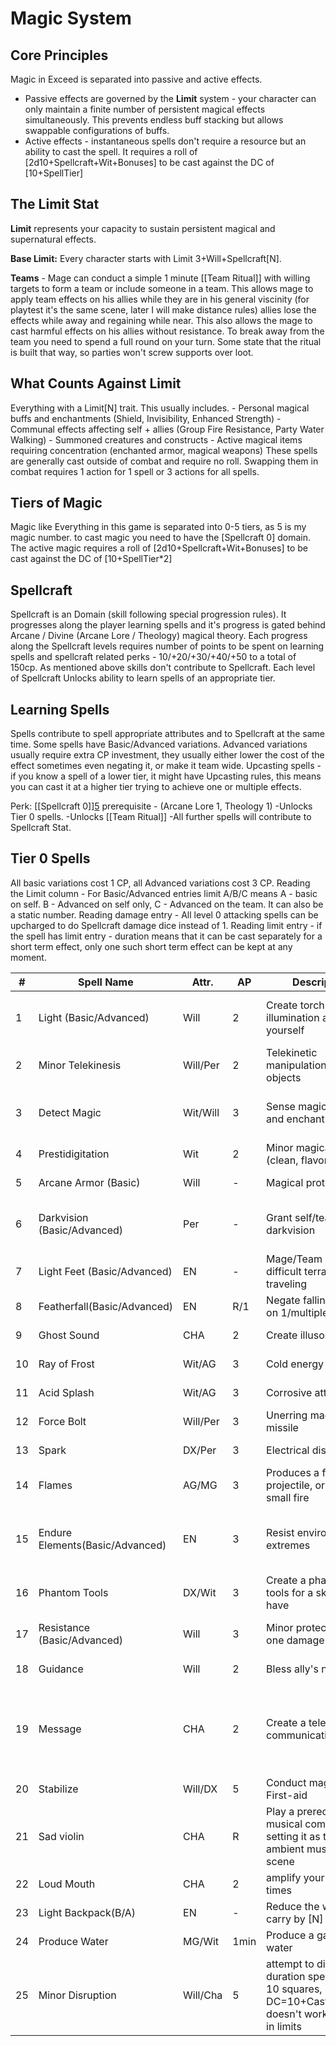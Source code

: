 # Magic System

## Core Principles

Magic in Exceed is separated into passive and active effects. 
- Passive effects are governed by the **Limit** system - your character can only maintain a finite number of persistent magical effects simultaneously. This prevents endless buff stacking but allows swappable configurations of buffs. 
- Active effects - instantaneous spells don't require a resource but an ability to cast the spell. It requires a roll of [2d10+Spellcraft+Wit+Bonuses] to be cast against the DC of [10+SpellTier]

## The Limit Stat
**Limit** represents your capacity to sustain persistent magical and supernatural effects.

**Base Limit:** Every character starts with Limit 3+Will+Spellcraft[N].

**Teams** - Mage can conduct a simple 1 minute [[Team Ritual]] with willing targets to form a team or include someone in a team. This allows mage to apply team effects on his allies while they are in his general viscinity (for playtest it's the same scene, later I will make distance rules) allies lose the effects while away and regaining while near. This also allows the mage to cast harmful effects on his allies without resistance. To break away from the team you need to spend a full round on your turn. Some state that the ritual is built that way, so parties won't screw supports over loot.

## What Counts Against Limit
Everything with a Limit[N] trait. This usually includes.
    - Personal magical buffs and enchantments (Shield, Invisibility, Enhanced Strength)
    - Communal effects affecting self + allies (Group Fire Resistance, Party Water Walking)
    - Summoned creatures and constructs
    - Active magical items requiring concentration (enchanted armor, magical weapons)
These spells are generally cast outside of combat and require no roll. Swapping them in combat requires 1 action for 1 spell or 3 actions for all spells.

## Tiers of Magic
Magic like Everything in this game is separated into 0-5 tiers, as 5 is my magic number. to cast magic you need to have the [Spellcraft 0] domain.  The active magic requires a roll of [2d10+Spellcraft+Wit+Bonuses] to be cast against the DC of [10+SpellTier*2]
## Spellcraft
Spellcraft is an Domain (skill following special progression rules). It progresses along the player learning spells and it's progress is gated behind Arcane / Divine (Arcane Lore / Theology) magical theory. 
Each progress along the Spellcraft levels requires number of points to be spent on learning spells and spellcraft related perks - 10/+20/+30/+40/+50 to a total of 150cp. As mentioned above skills don't contribute to Spellcraft.
Each level of Spellcraft Unlocks ability to learn spells of an appropriate tier.
## Learning Spells
Spells contribute to spell appropriate attributes and to Spellcraft at the same time.
Some spells have Basic/Advanced variations. Advanced variations usually require extra CP investment, they usually either lower the cost of the effect sometimes even negating it, or make it team wide.
Upcasting spells - if you know a spell of a lower tier, it might have Upcasting rules, this means you can cast it at a higher tier trying to achieve one or multiple effects.

Perk: [[Spellcraft 0]][5](Wit/Will) prerequisite - (Arcane Lore 1, Theology 1)
-Unlocks Tier 0 spells.
-Unlocks [[Team Ritual]]
-All further spells will contribute to Spellcraft Stat.
## Tier 0 Spells
All basic variations cost 1 CP, all Advanced variations cost 3 CP.
Reading the Limit column - For Basic/Advanced entries limit A/B/C means  A - basic on self. B - Advanced on self only, C - Advanced on the team. It can also be a static number.
Reading damage entry - All level 0 attacking spells can be upcharged to do Spellcraft damage dice instead of 1.
Reading limit entry - if the spell has limit entry - duration means that it can be cast separately for a short term effect, only one such short term effect can be kept at any moment.

| #   | Spell Name                      | Attr.    | AP   | Description                                                                                                 | Limit       | Damage/Effect                                                                | Duration                 |
| --- | ------------------------------- | -------- | ---- | ----------------------------------------------------------------------------------------------------------- | ----------- | ---------------------------------------------------------------------------- | ------------------------ |
| 1   | Light (Basic/Advanced)          | Will     | 2    | Create torch-level illumination around yourself                                                             | Limit 1/0/1 | Bright light 10 squares on self/party members                                | 10 minutes if as a spell |
| 2   | Minor Telekinesis               | Will/Per | 2    | Telekinetic manipulation of small objects                                                                   | -           | 5lb max, 30ft range                                                          | 1 minute                 |
| 3   | Detect Magic                    | Wit/Will | 3    | Sense magical auras and enchantments                                                                        | Limit 1     | See magic within 30ft                                                        | 10 minutes as a spell    |
| 4   | Prestidigitation                | Wit      | 2    | Minor magical effects (clean, flavor, color)                                                                | -           | Cosmetic effects                                                             | 1 minute                 |
| 5   | Arcane Armor (Basic)            | Will     | -    | Magical protection                                                                                          | Limit 1     | +1 Armor                                                                     | -                        |
| 6   | Darkvision (Basic/Advanced)     | Per      | -    | Grant self/team darkvision                                                                                  | Limit 1/0/1 | 5squares black and white darkvision on self/team                             | -                        |
| 7   | Light Feet (Basic/Advanced)     | EN       | -    | Mage/Team ignores difficult terrain while traveling                                                         | Limit 1/0/1 | -                                                                            | -                        |
| 8   | Featherfall(Basic/Advanced)     | EN       | R/1  | Negate falling damage on 1/multiple targets                                                                 | -           | -                                                                            | 1 minute                 |
| 9   | Ghost Sound                     | CHA      | 2    | Create illusory sounds                                                                                      | -           | Audio illusion                                                               | 10 seconds               |
| 10  | Ray of Frost                    | Wit/AG   | 3    | Cold energy projectile                                                                                      | -           | 1d4 cold damage                                                              | Instant                  |
| 11  | Acid Splash                     | Wit/AG   | 3    | Corrosive attack                                                                                            | -           | 1d6 acid damage                                                              | Instant                  |
| 12  | Force Bolt                      | Will/Per | 3    | Unerring magical missile                                                                                    | -           | 1d4+1 force damage                                                           | Instant                  |
| 13  | Spark                           | DX/Per   | 3    | Electrical discharge                                                                                        | -           | 1d4 electric damage                                                          | Instant                  |
| 14  | Flames                          | AG/MG    | 3    | Produces a flame projectile, or supress a small fire                                                        | -           | 1d4 fire damage                                                              | Instant                  |
| 15  | Endure Elements(Basic/Advanced) | EN       | 3    | Resist environmental extremes                                                                               | Limit 1/0/1 | Ignore minor environmental effects, like rain or dust storm                  | -                        |
| 16  | Phantom Tools                   | DX/Wit   | 3    | Create a phantom tools for a skill you have                                                                 | -           |                                                                              | 1 minute                 |
| 17  | Resistance (Basic/Advanced)     | Will     | 3    | Minor protection from one damage type                                                                       | Limit 1     | -1/Spellcraft damage from chosen type                                        | -                        |
| 18  | Guidance                        | Will     | 2    | Bless ally's next action                                                                                    | -           | +1 to ally's next roll                                                       | 1 round                  |
| 19  | Message                         | CHA      | 2    | Create a telepathic communication                                                                           | -           | 100ft telepathic whisper, ignores range and visibility reqs for team members | 1 minute                 |
| 20  | Stabilize                       | Will/DX  | 5    | Conduct magical First-aid                                                                                   | -           | First aid                                                                    | Instant                  |
| 21  | Sad violin                      | CHA      | R    | Play a prerecorded musical composition setting it as the ambient music for the scene                        | -           | -                                                                            | 1 minute                 |
| 22  | Loud Mouth                      | CHA      | 2    | amplify your voice 5 times                                                                                  | -           | -                                                                            | 1 minute                 |
| 23  | Light Backpack(B/A)             | EN       | -    | Reduce the weight you carry by [N]                                                                          | Limit 1/0/1 | -                                                                            | 1 minute                 |
| 24  | Produce Water                   | MG/Wit   | 1min | Produce a galon of water                                                                                    | -           | -                                                                            | -                        |
| 25  | Minor Disruption                | Will/Cha | 5    | attempt to disrupt a duration spell within 10 squares, DC=10+CastersBonus, doesn't work on spells in limits | -           | -                                                                            | -                        |
